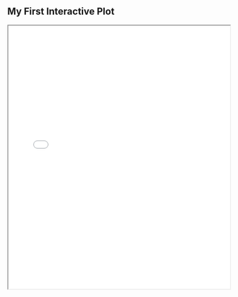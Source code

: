<h2>My First Interactive Plot</h2>
<iframe src="/assets/plots/plot1.html" width="100%" height="600"></iframe>
